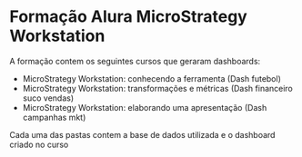 # Formação Alura MicroStrategy Workstation

A formação contem os seguintes cursos que geraram dashboards:
- MicroStrategy Workstation: conhecendo a ferramenta (Dash futebol)
- MicroStrategy Workstation: transformações e métricas (Dash financeiro suco vendas)
- MicroStrategy Workstation: elaborando uma apresentação (Dash campanhas mkt)

Cada uma das pastas contem a base de dados utilizada e o dashboard criado no curso
